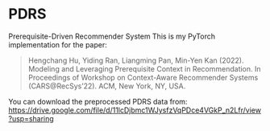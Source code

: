 # PDRS
Prerequisite-Driven Recommender System
This is my PyTorch implementation for the paper:
> Hengchang Hu, Yiding Ran, Liangming Pan, Min-Yen Kan (2022). Modeling and Leveraging Prerequisite Context in Recommendation. In Proceedings of Workshop on Context-Aware Recommender Systems (CARS@RecSys’22). ACM, New York, NY, USA.

You can download the preprocessed PDRS data from: https://drive.google.com/file/d/11lcDjbmc1WJysfzVqPDce4VGkP_n2Lfr/view?usp=sharing
